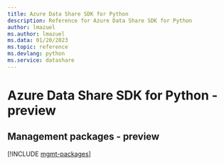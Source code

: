 ```yaml
---
title: Azure Data Share SDK for Python
description: Reference for Azure Data Share SDK for Python
author: lmazuel
ms.author: lmazuel
ms.data: 01/20/2023
ms.topic: reference
ms.devlang: python
ms.service: datashare
---
```

# Azure Data Share SDK for Python - preview

## Management packages - preview
[!INCLUDE [mgmt-packages](data-share-mgmt-index.md)]